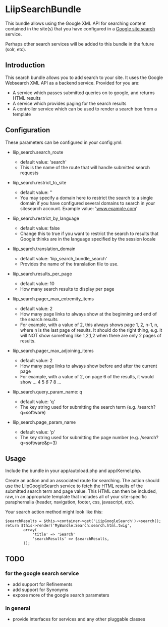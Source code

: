 LiipSearchBundle
================

This bundle allows using the Google XML API for searching content contained
in the site(s) that you have configured in a [Google site search](http://www.google.com/sitesearch/) service.

Perhaps other search services will be added to this bundle in the future (solr, etc).

Introduction
------------
This search bundle allows you to add search to your site.  It uses the Google Websearch
XML API as a backend service.
Provided for you are:
* A service which passes submitted queries on to google, and returns HTML results
* A service which provides paging for the search results
* A controller service which can be used to render a search box from a template


Configuration
-------------
These parameters can be configured in your config.yml:

* liip_search.search_route
  * default value: 'search'
  * This is the name of the route that will handle submitted search requests

* liip_search.restrict_to_site
  * default value: ''
  * You may specify a domain here to restrict the search to a single domain
    if you have configured several domains to search in your sitesearch account.
    Example value: 'www.example.com'

* liip_search.restrict_by_language
  * default value: false
  * Change this to true if you want to restrict the search to results that
    Google thinks are in the language specified by the session locale

* liip_search.translation_domain
  * default value: 'liip_search_bundle_search'
  * Provides the name of the translation file to use.

* liip_search.results_per_page
  * default value: 10
  * How many search results to display per page

* liip_search.pager_max_extremity_items
  * default value: 2
  * How many page links to always show at the beginning and end of the search results
  * For example, with a value of 2, this always shows page 1, 2, n-1, n, where n
    is the last page of results.  It should do the right thing, e.g. it will
    NOT show something like 1,2,1,2 when there are only 2 pages of results.

* liip_search.pager_max_adjoining_items
  * default value: 2
  * How many page links to always show before and after the current page
  * For example, with a value of 2, on page 6 of the results, it would show
    <extemity pages> ... 4 5 *6* 7 8 ... <extemity pages>

* liip_search.query_param_name: q
  * default value: 'q'
  * The key string used for submitting the search term (e.g. /search?q=software)

* liip_search.page_param_name
  * default value: 'p'
  * The key string used for submitting the page number (e.g. /search?q=software&p=3)

Usage
-----
Include the bundle in your app/autoload.php and app/Kernel.php.

Create an action and an associated route for searching.
The action should use the LiipGoogleSearch service to fetch the HTML results
of the submitted search term and page value.  This HTML can then be included,
raw, in an appropriate template that includes all of your site-specific paraphernalia
(header, navigation, footer, css, javascript, etc).

Your search action method might look like this:

    $searchResults = $this->container->get('LiipGoogleSearch')->search();
    return $this->render('MyBundle:Search:search.html.twig',
            array(
                'title' => 'Search'
                'searchResults' => $searchResults,
            ));


TODO
----
### for the google search service
* add support for Refinements
* add support for Synonyms
* expose more of the google search parameters

### in general
* provide interfaces for services and any other pluggable classes
